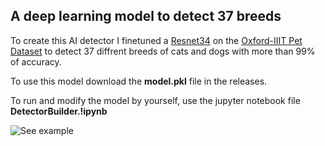 ## A deep learning model to detect 37 breeds

To create this AI detector I finetuned a [Resnet34](https://towardsdatascience.com/understanding-and-visualizing-resnets-442284831be8) on the [Oxford-IIIT Pet Dataset](https://www.robots.ox.ac.uk/~vgg/data/pets/?utm_source=newsletter&utm_medium=email&utm_campaign=juless_december_newsletter&utm_term=2022-01-09) to detect 37 diffrent breeds of cats and dogs with more than 99% of accuracy. 


To use this model download the **model.pkl** file in the releases.

To run and modify the model by yourself, use the jupyter notebook file **DetectorBuilder.!ipynb**

![See example](https://bucket.mlcdn.com/a/3464/3464429/images/38da399929e47ae8ea85837aee1c42bd50032f2e.png)



